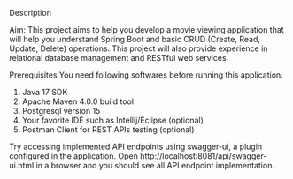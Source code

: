 Description

Aim:
This project aims to help you develop a movie viewing application that will help you understand Spring Boot and basic CRUD (Create, Read, Update, Delete) operations. This project will also provide experience in relational database management and RESTful web services.

Prerequisites
You need following softwares before running this application.
1. Java 17 SDK
2. Apache Maven 4.0.0 build tool
3. Postgresql version 15
4. Your favorite IDE such as Intellij/Eclipse (optional)
5. Postman Client for REST APIs testing (optional)
 
Try accessing implemented API endpoints using swagger-ui, a plugin configured in the application. Open http://localhost:8081/api/swagger-ui.html in a browser and you should see all API endpoint implementation.
